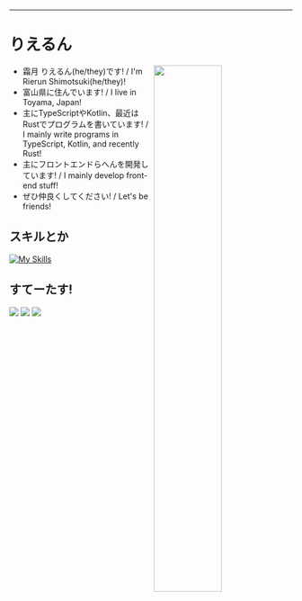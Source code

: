 [![![](./assets/img/.rierun.png)](./assets/img/backiamg.webp)](https://github.com/rierun/)
<hr />

# りえるん
<p><img align="right" width="49%" src="https://github-readme-stats.vercel.app/api?username=rierun" alt="" /></p>

- 霜月 りえるん(he/they)です! / I'm Rierun Shimotsuki(he/they)!
- 富山県に住んでいます! / I live in Toyama, Japan!
- 主にTypeScriptやKotlin、最近はRustでプログラムを書いています! / I mainly write programs in TypeScript, Kotlin, and recently Rust!
- 主にフロントエンドらへんを開発しています! / I mainly develop front-end stuff!
- ぜひ仲良くしてください! / Let's be friends!

## スキルとか

[![My Skills](https://skillicons.dev/icons?i=html,css,js,ts,nodejs,bun,react,nextjs,materialui,tailwind,kotlin,java,gradle,git,github,bash,rust,vscode,idea,vercel,windows,cloudflare)](https://skillicons.dev)

## すてーたす!

![](http://github-profile-summary-cards.vercel.app/api/cards/stats?username=rierun)
 ![](http://github-profile-summary-cards.vercel.app/api/cards/most-commit-language?username=rierun&theme=default)
 ![](http://github-profile-summary-cards.vercel.app/api/cards/profile-details?username=rierun) 
